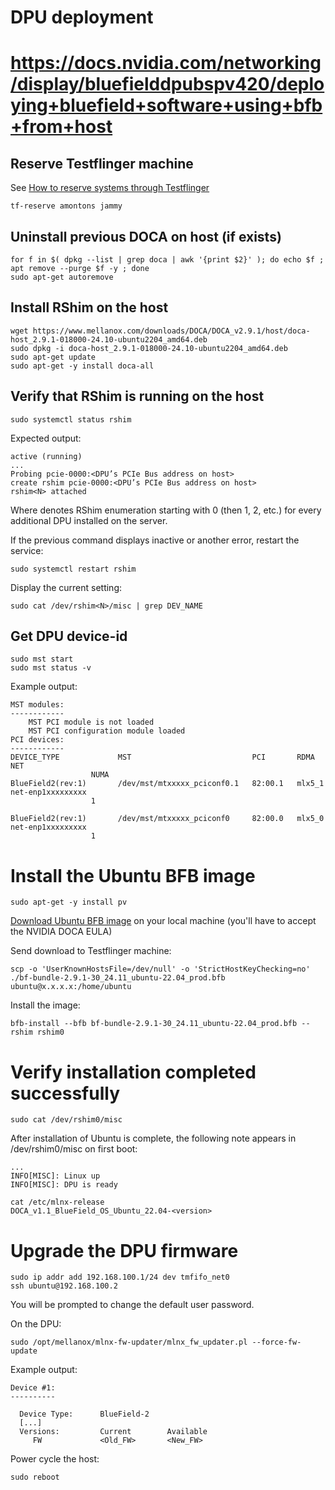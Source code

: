 # DPU deployment 

# https://docs.nvidia.com/networking/display/bluefielddpubspv420/deploying+bluefield+software+using+bfb+from+host

## Reserve Testflinger machine
See [How to reserve systems through Testflinger](https://docs.google.com/document/d/11Kot68mnBY9Wq9DXRzTVrKpx5cMkkhBC5RrM51eyybY/edit?tab=t.0#heading=h.61lqvfqp4kdv)
```
tf-reserve amontons jammy
```

## Uninstall previous DOCA on host (if exists)
```
for f in $( dpkg --list | grep doca | awk '{print $2}' ); do echo $f ; apt remove --purge $f -y ; done
sudo apt-get autoremove
```

## Install RShim on the host
```
wget https://www.mellanox.com/downloads/DOCA/DOCA_v2.9.1/host/doca-host_2.9.1-018000-24.10-ubuntu2204_amd64.deb
sudo dpkg -i doca-host_2.9.1-018000-24.10-ubuntu2204_amd64.deb
sudo apt-get update
sudo apt-get -y install doca-all
```

## Verify that RShim is running on the host
```
sudo systemctl status rshim
```

Expected output:
```
active (running)
...
Probing pcie-0000:<DPU’s PCIe Bus address on host>
create rshim pcie-0000:<DPU’s PCIe Bus address on host>
rshim<N> attached
```
Where <N> denotes RShim enumeration starting with 0 (then 1, 2, etc.) for every additional DPU installed on the server.

If the previous command displays inactive or another error, restart the service:
```
sudo systemctl restart rshim
```

Display the current setting:
```
sudo cat /dev/rshim<N>/misc | grep DEV_NAME
```

## Get DPU device-id
```
sudo mst start
sudo mst status -v
```

Example output:
```
MST modules:
------------
    MST PCI module is not loaded
    MST PCI configuration module loaded
PCI devices:
------------
DEVICE_TYPE             MST                           PCI       RDMA            NET
                  NUMA
BlueField2(rev:1)       /dev/mst/mtxxxxx_pciconf0.1   82:00.1   mlx5_1          net-enp1xxxxxxxxx
                  1

BlueField2(rev:1)       /dev/mst/mtxxxxx_pciconf0     82:00.0   mlx5_0          net-enp1xxxxxxxxx
                  1

```

# Install the Ubuntu BFB image
```
sudo apt-get -y install pv
```

[Download Ubuntu BFB image](https://developer.nvidia.com/doca-downloads?deployment_platform=BlueField&deployment_package=BF-Bundle&Distribution=Ubuntu&version=22.04&installer_type=BFB) on your local machine (you'll have to accept the NVIDIA DOCA EULA)

Send download to Testflinger machine:
```
scp -o 'UserKnownHostsFile=/dev/null' -o 'StrictHostKeyChecking=no' ./bf-bundle-2.9.1-30_24.11_ubuntu-22.04_prod.bfb ubuntu@x.x.x.x:/home/ubuntu
```

Install the image:
```
bfb-install --bfb bf-bundle-2.9.1-30_24.11_ubuntu-22.04_prod.bfb --rshim rshim0
```

# Verify installation completed successfully

```
sudo cat /dev/rshim0/misc
```

After installation of Ubuntu is complete, the following note appears in /dev/rshim0/misc on first boot:

```
...
INFO[MISC]: Linux up
INFO[MISC]: DPU is ready
```

```
cat /etc/mlnx-release
DOCA_v1.1_BlueField_OS_Ubuntu_22.04-<version>
```

# Upgrade the DPU firmware

```
sudo ip addr add 192.168.100.1/24 dev tmfifo_net0
ssh ubuntu@192.168.100.2
```

You will be prompted to change the default user password.

On the DPU:
```
sudo /opt/mellanox/mlnx-fw-updater/mlnx_fw_updater.pl --force-fw-update
```

Example output:
```
Device #1:
----------
 
  Device Type:      BlueField-2
  [...]
  Versions:         Current        Available
     FW             <Old_FW>       <New_FW>
```

Power cycle the host:
```
sudo reboot
```